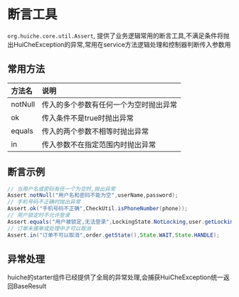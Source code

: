 # 断言工具
`org.huiche.core.util.Assert`, 提供了业务逻辑常用的断言工具,不满足条件将抛出HuiCheException的异常,常用在service方法逻辑处理和控制器判断传入参数用
## 常用方法
方法名|说明
:-|:-
notNull|传入的多个参数有任何一个为空时抛出异常
ok|传入条件不是true时抛出异常
equals|传入的两个参数不相等时抛出异常
in|传入参数不在指定范围内时抛出异常
## 断言示例
```java
// 当用户名或密码有任一个为空时,抛出异常
Assert.notNull("用户名和密码不能为空",userName,password);
// 手机号码不正确时抛出异常
Assert.ok("手机号码不正确",CheckUtil.isPhoneNumber(phone));
// 用户锁定时不允许登录
Assert.equals("用户被锁定,无法登录",LockingState.NotLocking,user.getLocking());
// 订单未接单或处理中才可以取消
Assert.in("订单不可以取消",order.getState(),State.WAIT,State.HANDLE);
```
## 异常处理
huiche的starter组件已经提供了全局的异常处理,会捕获HuiCheException统一返回BaseResult